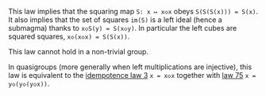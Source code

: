This law implies that the squaring map `S: x ↦ x◇x` obeys `S(S(S(x))) = S(x)`.  It also implies that the set of squares `im(S)` is a left ideal (hence a submagma) thanks to `x◇S(y) = S(x◇y)`.  In particular the left cubes are squared squares, `x◇(x◇x) = S(S(x))`.

This law cannot hold in a non-trivial group.

In quasigroups (more generally when left multiplications are injective), this law is equivalent to the [idempotence law 3](https://teorth.github.io/equational_theories/implications/?3) `x = x◇x` together with [law 75](https://teorth.github.io/equational_theories/implications/?75) `x = y◇(y◇(y◇x))`.
